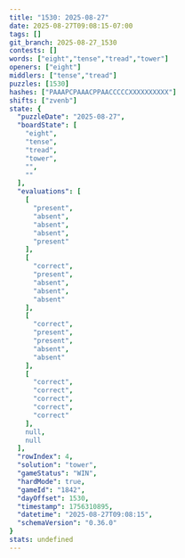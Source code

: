 ```yaml
---
title: "1530: 2025-08-27"
date: 2025-08-27T09:08:15-07:00
tags: []
git_branch: 2025-08-27_1530
contests: []
words: ["eight","tense","tread","tower"]
openers: ["eight"]
middlers: ["tense","tread"]
puzzles: [1530]
hashes: ["PAAAPCPAAACPPAACCCCCXXXXXXXXXX"]
shifts: ["zvenb"]
state: {
  "puzzleDate": "2025-08-27",
  "boardState": [
    "eight",
    "tense",
    "tread",
    "tower",
    "",
    ""
  ],
  "evaluations": [
    [
      "present",
      "absent",
      "absent",
      "absent",
      "present"
    ],
    [
      "correct",
      "present",
      "absent",
      "absent",
      "absent"
    ],
    [
      "correct",
      "present",
      "present",
      "absent",
      "absent"
    ],
    [
      "correct",
      "correct",
      "correct",
      "correct",
      "correct"
    ],
    null,
    null
  ],
  "rowIndex": 4,
  "solution": "tower",
  "gameStatus": "WIN",
  "hardMode": true,
  "gameId": "1842",
  "dayOffset": 1530,
  "timestamp": 1756310895,
  "datetime": "2025-08-27T09:08:15",
  "schemaVersion": "0.36.0"
}
stats: undefined
---
```

<!-- more -->
